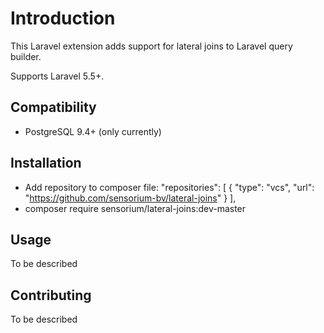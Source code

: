 # Introduction
This Laravel extension adds support for lateral joins to Laravel query builder.

Supports Laravel 5.5+.

## Compatibility

- PostgreSQL 9.4+ (only currently)
 
## Installation

* Add repository to composer file: 
    "repositories": [
        {
            "type": "vcs",
            "url": "https://github.com/sensorium-bv/lateral-joins"
        }
    ],
* composer require sensorium/lateral-joins:dev-master

## Usage

To be described

## Contributing

To be described

